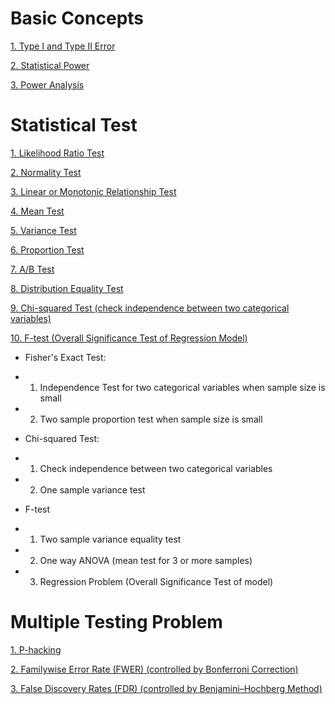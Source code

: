 # Basic Concepts

[1. Type I and Type II Error](https://github.com/yangshiteng/StatQuest-Study-Notes/blob/main/Notes/Type%20I%20Error%20and%20Type%20II%20Error.md)

[2. Statistical Power](https://github.com/yangshiteng/StatQuest-Study-Notes/blob/main/Notes/Power.md)

[3. Power Analysis](https://github.com/yangshiteng/StatQuest-Study-Notes/blob/main/Notes/Power%20Analysis.md)


# Statistical Test

[1. Likelihood Ratio Test](https://github.com/yangshiteng/StatQuest-Study-Notes/blob/main/Notes/Statistical%20Test.md)

[2. Normality Test](https://github.com/yangshiteng/StatQuest-Study-Notes/blob/main/Notes/Normality%20Test.md)

[3. Linear or Monotonic Relationship Test](https://github.com/yangshiteng/StatQuest-Study-Notes/blob/main/Notes/Correlation%20Test.md)

[4. Mean Test](https://github.com/yangshiteng/StatQuest-Study-Notes/blob/main/Notes/mean%20test.md)

[5. Variance Test](https://github.com/yangshiteng/StatQuest-Study-Notes/blob/main/Notes/variance%20test.md)

[6. Proportion Test](https://github.com/yangshiteng/StatQuest-Study-Notes/blob/main/Notes/Proportion%20Test%20and%20Confidence%20Interval.md)

[7. A/B Test](https://github.com/yangshiteng/StatQuest-Study-Notes/blob/main/Notes/AB%20TEST.md)

[8. Distribution Equality Test](https://github.com/yangshiteng/StatQuest-Study-Notes/blob/main/Notes/Distribution%20Equality%20Test.md)

[9. Chi-squared Test (check independence between two categorical variables)](https://github.com/yangshiteng/StatQuest-Study-Notes/blob/main/Notes/Chi-squared%20TEST.md)

[10. F-test (Overall Significance Test of Regression Model)](https://github.com/yangshiteng/StatQuest-Study-Notes/blob/main/Notes/F-test%20(Overall%20Significance%20Test%20of%20Regression%20Model).md)

* Fisher's Exact Test: 
* 1. Independence Test for two categorical variables when sample size is small
* 2. Two sample proportion test when sample size is small

* Chi-squared Test:
* 1. Check independence between two categorical variables
* 2. One sample variance test

* F-test
* 1. Two sample variance equality test
* 2. One way ANOVA (mean test for 3 or more samples)
* 3. Regression Problem (Overall Significance Test of model)

# Multiple Testing Problem

[1. P-hacking](https://github.com/yangshiteng/StatQuest-Study-Notes/blob/main/Notes/phacking.md)

[2. Familywise Error Rate (FWER) (controlled by Bonferroni Correction)](https://github.com/yangshiteng/StatQuest-Study-Notes/blob/main/Notes/Familywise%20Error%20Rate.md)

[3. False Discovery Rates (FDR) (controlled by Benjamini–Hochberg Method)](https://github.com/yangshiteng/StatQuest-Study-Notes/blob/main/Notes/False%20Discovery%20Rate.md)
